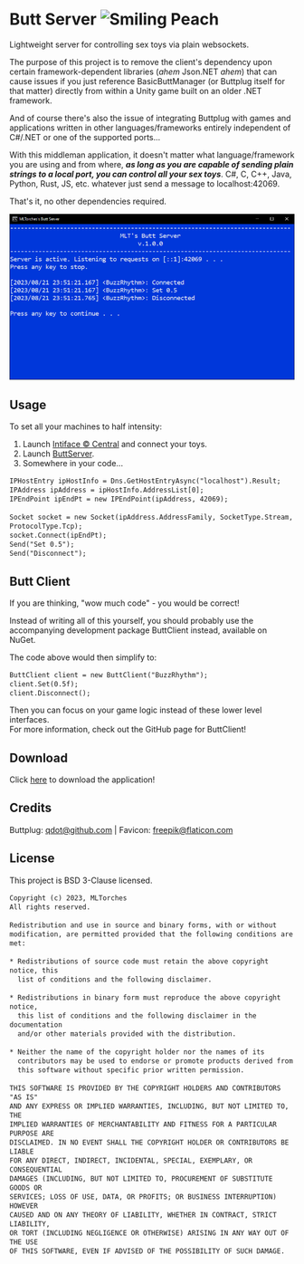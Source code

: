 
# Butt Server ![Smiling Peach](https://camo.githubusercontent.com/82d932c73232f2fa5afaad48b74c5c16d659ba1a138b56e6965777356370c025/68747470733a2f2f6d6c746f72636865732e6769746875622e696f2f4261736963427574744d616e616765722f7265736f75726365732f66617669636f6e32342e706e67)

Lightweight server for controlling sex toys via plain websockets.

The purpose of this project is to remove the client's dependency upon certain framework-dependent libraries (*ahem* Json.NET *ahem*) that can cause issues if you just reference BasicButtManager (or Buttplug itself for that matter) directly from within a Unity game built on an older .NET framework.

And of course there's also the issue of integrating Buttplug with games and applications written in other languages/frameworks entirely independent of C#/.NET or one of the supported ports...

With this middleman application, it doesn't matter what language/framework you are using and from where, ***as long as you are capable of sending plain strings to a local port, you can control all your sex toys***. C#, C, C++, Java, Python, Rust, JS, etc. whatever just send a message to localhost:42069.

That's it, no other dependencies required.

![Sample Server](https://github.com/MLTorches/ButtServer/blob/master/resources/server.PNG?raw=true)

## Usage

To set all your machines to half intensity:

1. Launch [Intiface :copyright: Central](https://intiface.com/central/) and connect your toys.
2. Launch [ButtServer](https://github.com/MLTorches/ButtServer/releases/tag/v.1.0.0).
3. Somewhere in your code...

```
IPHostEntry ipHostInfo = Dns.GetHostEntryAsync("localhost").Result;
IPAddress ipAddress = ipHostInfo.AddressList[0];
IPEndPoint ipEndPt = new IPEndPoint(ipAddress, 42069);

Socket socket = new Socket(ipAddress.AddressFamily, SocketType.Stream, ProtocolType.Tcp);
socket.Connect(ipEndPt);
Send("Set 0.5");
Send("Disconnect");
```

## Butt Client
If you are thinking, "wow much code" - you would be correct!

Instead of writing all of this yourself, you should probably use the accompanying development package ButtClient instead, available on NuGet.

The code above would then simplify to:
```
ButtClient client = new ButtClient("BuzzRhythm");
client.Set(0.5f);
client.Disconnect();
```

Then you can focus on your game logic instead of these lower level interfaces.<br/>
For more information, check out the GitHub page for ButtClient!

## Download
Click [here](https://github.com/MLTorches/ButtServer/releases/tag/v.1.0.0) to download the application!

## Credits
Buttplug: [qdot@github.com](https://github.com/qdot) | Favicon: [freepik@flaticon.com](https://www.flaticon.com/authors/frdmn)

## License

This project is BSD 3-Clause licensed.

```text
Copyright (c) 2023, MLTorches
All rights reserved.

Redistribution and use in source and binary forms, with or without
modification, are permitted provided that the following conditions are met:

* Redistributions of source code must retain the above copyright notice, this
  list of conditions and the following disclaimer.

* Redistributions in binary form must reproduce the above copyright notice,
  this list of conditions and the following disclaimer in the documentation
  and/or other materials provided with the distribution.

* Neither the name of the copyright holder nor the names of its
  contributors may be used to endorse or promote products derived from
  this software without specific prior written permission.

THIS SOFTWARE IS PROVIDED BY THE COPYRIGHT HOLDERS AND CONTRIBUTORS "AS IS"
AND ANY EXPRESS OR IMPLIED WARRANTIES, INCLUDING, BUT NOT LIMITED TO, THE
IMPLIED WARRANTIES OF MERCHANTABILITY AND FITNESS FOR A PARTICULAR PURPOSE ARE
DISCLAIMED. IN NO EVENT SHALL THE COPYRIGHT HOLDER OR CONTRIBUTORS BE LIABLE
FOR ANY DIRECT, INDIRECT, INCIDENTAL, SPECIAL, EXEMPLARY, OR CONSEQUENTIAL
DAMAGES (INCLUDING, BUT NOT LIMITED TO, PROCUREMENT OF SUBSTITUTE GOODS OR
SERVICES; LOSS OF USE, DATA, OR PROFITS; OR BUSINESS INTERRUPTION) HOWEVER
CAUSED AND ON ANY THEORY OF LIABILITY, WHETHER IN CONTRACT, STRICT LIABILITY,
OR TORT (INCLUDING NEGLIGENCE OR OTHERWISE) ARISING IN ANY WAY OUT OF THE USE
OF THIS SOFTWARE, EVEN IF ADVISED OF THE POSSIBILITY OF SUCH DAMAGE.
```